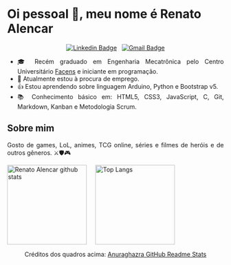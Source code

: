 # Oi pessoal 👋, meu nome é Renato Alencar

<div align='center'>

[![Linkedin Badge](https://img.shields.io/badge/-LinkedIn-blue?style=flat-square&logo=Linkedin&logoColor=white&link=https://www.linkedin.com/in/renato-augusto-de-santana-alencar/)](https://www.linkedin.com/in/renato-augusto-de-santana-alencar/)
&nbsp;
[![Gmail Badge](https://img.shields.io/badge/-Gmail-c14438?style=flat-square&logo=Gmail&logoColor=white&link=mailto:renato.augustoalencar@gmail.com)](mailto:renato.augustoalencar@gmail.com)
 
</div>

<div align='justify'>
  
- 🎓 Recém graduado em Engenharia Mecatrônica pelo Centro Universitário [Facens](https://www.facens.br/home) e iniciante em programação.
- 💼 Atualmente estou à procura de emprego.
- 👍 Estou aprendendo sobre linguagem Arduino, Python e Bootstrap v5.
- 📚 Conhecimento básico em: HTML5, CSS3, JavaScript, C, Git, Markdown, Kanban e Metodologia Scrum.

## Sobre mim
Gosto de games, LoL, animes, TCG online, séries e filmes de heróis e de outros gêneros. ⚔️🛡️🎮

</div>

<div align='left'>

[<img src='https://github-readme-stats.vercel.app/api?username=Renato-Alencar&show_icons=true&count_private=true' alt='Renato Alencar github stats' height='185'>](https://github.com/anuraghazra/github-readme-stats)[<img src='https://github-readme-stats.vercel.app/api/top-langs/?username=Renato-Alencar&repo=Renato-Alencar/Renato-Alencar' alt='Top Langs' hspace='20' height='185'>](https://github.com/anuraghazra/github-readme-stats)

</div>

<div align = 'center'>
  
Créditos dos quadros acima: [Anuraghazra GitHub Readme Stats](https://github.com/anuraghazra/github-readme-stats)

</div>
